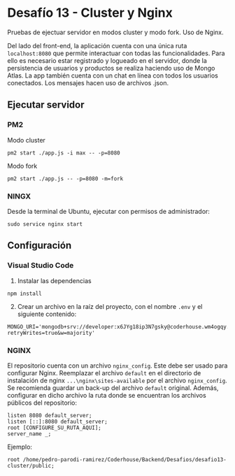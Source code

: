 # Desafío 13 - Cluster y Nginx
Pruebas de ejectuar servidor en modos cluster y modo fork. Uso de Nginx.

Del lado del front-end, la aplicación cuenta con una única ruta `localhost:8080` que permite interactuar con todas las funcionalidades. Para ello es necesario estar registrado y logueado en el servidor, donde la persistencia de usuarios  y productos se realiza haciendo uso de Mongo Atlas. La app también cuenta con un chat en línea con todos los usuarios conectados. Los mensajes hacen uso de archivos .json.

## Ejecutar servidor

### PM2
Modo cluster
```
pm2 start ./app.js -i max -- -p=8080
```
Modo fork
```
pm2 start ./app.js -- -p=8080 -m=fork
```

### NINGX
Desde la terminal de Ubuntu, ejecutar con permisos de administrador:
```
sudo service nginx start
```

## Configuración

### Visual Studio Code
1. Instalar las dependencias
```
npm install
```
2. Crear un archivo en la raíz del proyecto, con el nombre `.env` y el siguiente contenido:
```
MONGO_URI='mongodb+srv://developer:x6JYg18ip3N7gsky@coderhouse.wm4ogqy.mongodb.net/?retryWrites=true&w=majority'
```

### NGINX
El repositorio cuenta con un archivo `nginx_config`. Este debe ser usado para configurar Nginx. Reemplazar el archivo `default` en el directorio de instalación de nginx `...\nginx\sites-available` por el archivo `nginx_config`. Se recomienda guardar un back-up del archivo `default` original.
Además, configurar en dicho archivo la ruta donde se encuentran los archivos públicos del repositorio:
```
listen 8080 default_server;
listen [::]:8080 default_server;
root [CONFIGURE_SU_RUTA_AQUI];
server_name _;
  ```
  Ejemplo:
  ```
root /home/pedro-parodi-ramirez/Coderhouse/Backend/Desafios/desafio13-cluster/public;
  ```